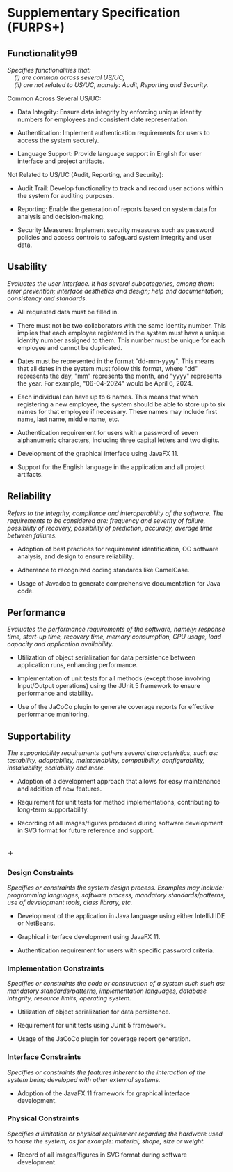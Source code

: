 # Supplementary Specification (FURPS+)

## Functionality99

_Specifies functionalities that:  
&nbsp; &nbsp; (i) are common across several US/UC;  
&nbsp; &nbsp; (ii) are not related to US/UC, namely: Audit, Reporting and Security._

Common Across Several US/UC:

- Data Integrity: Ensure data integrity by enforcing unique identity numbers for employees and consistent date representation.

- Authentication: Implement authentication requirements for users to access the system securely.

- Language Support: Provide language support in English for user interface and project artifacts.

Not Related to US/UC (Audit, Reporting, and Security):


- Audit Trail: Develop functionality to track and record user actions within the system for auditing purposes.

- Reporting: Enable the generation of reports based on system data for analysis and decision-making.

- Security Measures: Implement security measures such as password policies and access controls to safeguard system integrity and user data.

## Usability

_Evaluates the user interface. It has several subcategories,
among them: error prevention; interface aesthetics and design; help and
documentation; consistency and standards._

- All requested data must be filled in.


- There must not be two collaborators with the same identity number. This implies that each employee registered in the system must have a unique identity number assigned to them. This number must be unique for each employee and cannot be duplicated.


- Dates must be represented in the format "dd-mm-yyyy". This means that all dates in the system must follow this format, where "dd" represents the day, "mm" represents the month, and "yyyy" represents the year. For example, "06-04-2024" would be April 6, 2024.


- Each individual can have up to 6 names. This means that when registering a new employee, the system should be able to store up to six names for that employee if necessary. These names may include first name, last name, middle name, etc.


- Authentication requirement for users with a password of seven alphanumeric characters, including three capital letters and two digits.


- Development of the graphical interface using JavaFX 11.


- Support for the English language in the application and all project artifacts.

## Reliability

_Refers to the integrity, compliance and interoperability of the software. The requirements to be considered are: frequency and severity of failure, possibility of recovery, possibility of prediction, accuracy, average time between failures._

- Adoption of best practices for requirement identification, OO software analysis, and design to ensure reliability.


- Adherence to recognized coding standards like CamelCase.


- Usage of Javadoc to generate comprehensive documentation for Java code.

## Performance

_Evaluates the performance requirements of the software, namely: response time, start-up time, recovery time, memory consumption, CPU usage, load capacity and application availability._

- Utilization of object serialization for data persistence between application runs, enhancing performance.


- Implementation of unit tests for all methods (except those involving Input/Output operations) using the JUnit 5 framework to ensure performance and stability.


- Use of the JaCoCo plugin to generate coverage reports for effective performance monitoring.

## Supportability

_The supportability requirements gathers several characteristics, such as:
testability, adaptability, maintainability, compatibility,
configurability, installability, scalability and more._

- Adoption of a development approach that allows for easy maintenance and addition of new features.


- Requirement for unit tests for method implementations, contributing to long-term supportability.


- Recording of all images/figures produced during software development in SVG format for future reference and support.


## +

### Design Constraints

_Specifies or constraints the system design process. Examples may include: programming languages, software process, mandatory standards/patterns, use of development tools, class library, etc._

- Development of the application in Java language using either IntelliJ IDE or NetBeans.


- Graphical interface development using JavaFX 11.


- Authentication requirement for users with specific password criteria.

### Implementation Constraints

_Specifies or constraints the code or construction of a system such
such as: mandatory standards/patterns, implementation languages,
database integrity, resource limits, operating system._

- Utilization of object serialization for data persistence.


- Requirement for unit tests using JUnit 5 framework.


- Usage of the JaCoCo plugin for coverage report generation.

### Interface Constraints

_Specifies or constraints the features inherent to the interaction of the
system being developed with other external systems._

- Adoption of the JavaFX 11 framework for graphical interface development.

### Physical Constraints

_Specifies a limitation or physical requirement regarding the hardware used to house the system, as for example: material, shape, size or weight._

- Record of all images/figures in SVG format during software development.